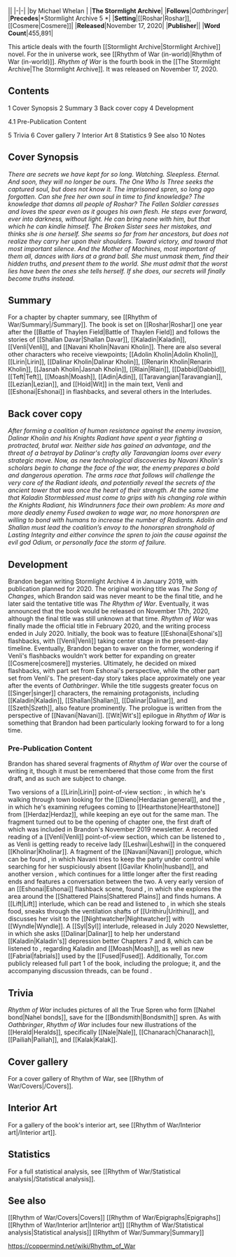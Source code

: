 |**<Rhythm of War>**|
|-|-|
|by  Michael Whelan |
|**The Stormlight Archive**|
|**Follows**|*Oathbringer*|
|**Precedes**|*Stormlight Archive 5 *|
|**Setting**|[[Roshar\|Roshar]], [[Cosmere\|Cosmere]]|
|**Released**|November 17, 2020|
|**Publisher**||
|**Word Count**|455,891|

This article deals with the fourth [[Stormlight Archive\|Stormlight Archive]] novel. For the in universe work, see [[Rhythm of War (in-world)\|Rhythm of War (in-world)]].
*Rhythm of War* is the fourth book in the [[The Stormlight Archive\|The Stormlight Archive]]. It was released on November 17, 2020.

## Contents

1 Cover Synopsis
2 Summary
3 Back cover copy
4 Development

4.1 Pre-Publication Content


5 Trivia
6 Cover gallery
7 Interior Art
8 Statistics
9 See also
10 Notes


## Cover Synopsis
*There are secrets we have kept for so long. Watching. Sleepless. Eternal. And soon, they will no longer be ours.*
*The One Who Is Three seeks the captured soul, but does not know it. The imprisoned spren, so long ago forgotten. Can she free her own soul in time to find knowledge? The knowledge that damns all people of Roshar?*
*The Fallen Soldier caresses and loves the spear even as it gouges his own flesh. He steps ever forward, ever into darkness, without light. He can bring none with him, but that which he can kindle himself.*
*The Broken Sister sees her mistakes, and thinks she is one herself. She seems so far from her ancestors, but does not realize they carry her upon their shoulders. Toward victory, and toward that most important silence.*
*And the Mother of Machines, most important of them all, dances with liars at a grand ball. She must unmask them, find their hidden truths, and present them to the world. She must admit that the worst lies have been the ones she tells herself.*
*If she does, our secrets will finally become truths instead.*

## Summary
For a chapter by chapter summary, see [[Rhythm of War/Summary\|/Summary]].
The book is set on [[Roshar\|Roshar]] one year after the [[Battle of Thaylen Field\|Battle of Thaylen Field]] and follows the stories of [[Shallan Davar\|Shallan Davar]], [[Kaladin\|Kaladin]], [[Venli\|Venli]], and [[Navani Kholin\|Navani Kholin]]. There are also several other characters who receive viewpoints; [[Adolin Kholin\|Adolin Kholin]], [[Lirin\|Lirin]], [[Dalinar Kholin\|Dalinar Kholin]], [[Renarin Kholin\|Renarin Kholin]], [[Jasnah Kholin\|Jasnah Kholin]], [[Rlain\|Rlain]], [[Dabbid\|Dabbid]], [[Teft\|Teft]], [[Moash\|Moash]], [[Adin\|Adin]], [[Taravangian\|Taravangian]], [[Lezian\|Lezian]], and [[Hoid\|Wit]] in the main text, Venli and [[Eshonai\|Eshonai]] in flashbacks, and several others in the Interludes.

## Back cover copy
*After forming a coalition of human resistance against the enemy invasion, Dalinar Kholin and his Knights Radiant have spent a year fighting a protracted, brutal war. Neither side has gained an advantage, and the threat of a betrayal by Dalinar's crafty ally Taravangian looms over every strategic move.*
*Now, as new technological discoveries by Navani Kholin's scholars begin to change the face of the war, the enemy prepares a bold and dangerous operation. The arms race that follows will challenge the very core of the Radiant ideals, and potentially reveal the secrets of the ancient tower that was once the heart of their strength.*
*At the same time that Kaladin Stormblessed must come to grips with his changing role within the Knights Radiant, his Windrunners face their own problem: As more and more deadly enemy Fused awaken to wage war, no more honorspren are willing to bond with humans to increase the number of Radiants. Adolin and Shallan must lead the coalition’s envoy to the honorspren stronghold of Lasting Integrity and either convince the spren to join the cause against the evil god Odium, or personally face the storm of failure.*

## Development
Brandon began writing Stormlight Archive 4 in January 2019, with publication planned for 2020. The original working title was *The Song of Changes*, which Brandon said was never meant to be the final title, and he later said the tentative title was *The Rhythm of War*. Eventually, it was announced that the book would be released on November 17th, 2020, although the final title was still unknown at that time. *Rhythm of War* was finally made the official title in February 2020, and the writing process ended in July 2020.
Initially, the book was to feature [[Eshonai\|Eshonai's]] flashbacks, with [[Venli\|Venli]] taking center stage in the present-day timeline. Eventually, Brandon began to waver on the former, wondering if Venli's flashbacks wouldn't work better for expanding on greater [[Cosmere\|cosmere]] mysteries. Ultimately, he decided on mixed flashbacks, with part set from Eshonai's perspective, while the other part set from Venli's.
The present-day story takes place approximately one year after the events of *Oathbringer*. While the title suggests greater focus on [[Singer\|singer]] characters, the remaining protagonists, including [[Kaladin\|Kaladin]], [[Shallan\|Shallan]], [[Dalinar\|Dalinar]], and [[Szeth\|Szeth]], also feature prominently. The prologue is written from the perspective of [[Navani\|Navani]].
[[Wit\|Wit's]] epilogue in *Rhythm of War* is something that Brandon had been particularly looking forward to for a long time.

### Pre-Publication Content
Brandon has shared several fragments of *Rhythm of War* over the course of writing it, though it must be remembered that those come from the first draft, and as such are subject to change.

Two versions of a [[Lirin\|Lirin]] point-of-view section: , in which he's walking through town looking for the [[Dieno\|Herdazian general]], and the , in which he's examining refugees coming to [[Hearthstone\|Hearthstone]] from [[Herdaz\|Herdaz]], while keeping an eye out for the same man. The fragment turned out to be the opening of chapter one, the first draft of which was included in Brandon's November 2019 newsletter.
A recorded reading of a [[Venli\|Venli]] point-of-view section, which can be listened to , as Venli is getting ready to receive lady [[Leshwi\|Leshwi]] in the conquered [[Kholinar\|Kholinar]].
A fragment of the [[Navani\|Navani]] prologue, which can be found , in which Navani tries to keep the party under control while searching for her suspiciously absent [[Gavilar Kholin\|husband]], and another version , which continues for a little longer after the first reading ends and features a conversation between the two.
A very early version of an [[Eshonai\|Eshonai]] flashback scene, found , in which she explores the area around the [[Shattered Plains\|Shattered Plains]] and finds humans.
A [[Lift\|Lift]] interlude, which can be read and listened to , in which she steals food, sneaks through the ventilation shafts of [[Urithiru\|Urithiru]], and discusses her visit to the [[Nightwatcher\|Nightwatcher]] with [[Wyndle\|Wyndle]].
A [[Syl\|Syl]] interlude, released in July 2020 Newsletter, in which she asks [[Dalinar\|Dalinar]] to help her understand [[Kaladin\|Kaladin's]] depression better
Chapters 7 and 8, which can be listened to , regarding Kaladin and [[Moash\|Moash]], as well as new [[Fabrial\|fabrials]] used by the [[Fused\|Fused]].
Additionally, Tor.com publicly released full part 1 of the book, including the prologue; it, and the accompanying discussion threads, can be found .

## Trivia
*Rhythm of War* includes pictures of all the True Spren who form [[Nahel bond\|Nahel bonds]], save for the [[Bondsmith\|Bondsmith]] spren.
As with *Oathbringer*, *Rhythm of War* includes four new illustrations of the [[Herald\|Heralds]], specifically [[Nale\|Nale]], [[Chanarach\|Chanarach]], [[Pailiah\|Pailiah]], and [[Kalak\|Kalak]].
## Cover gallery
For a cover gallery of Rhythm of War, see [[Rhythm of War/Covers\|/Covers]].
## Interior Art
For a gallery of the book's interior art, see [[Rhythm of War/Interior art\|/Interior art]].
## Statistics
For a full statistical analysis, see [[Rhythm of War/Statistical analysis\|/Statistical analysis]].
## See also
[[Rhythm of War/Covers\|Covers]]
[[Rhythm of War/Epigraphs\|Epigraphs]]
[[Rhythm of War/Interior art\|Interior art]]
[[Rhythm of War/Statistical analysis\|Statistical analysis]]
[[Rhythm of War/Summary\|Summary]]



https://coppermind.net/wiki/Rhythm_of_War